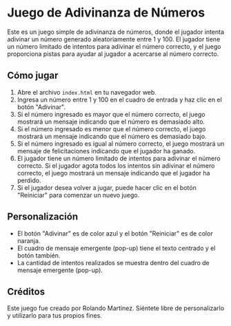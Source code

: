# Juego de Adivinanza de Números

Este es un juego simple de adivinanza de números, donde el jugador intenta adivinar un número generado aleatoriamente entre 1 y 100. El jugador tiene un número limitado de intentos para adivinar el número correcto, y el juego proporciona pistas para ayudar al jugador a acercarse al número correcto.

## Cómo jugar

1. Abre el archivo `index.html` en tu navegador web.
2. Ingresa un número entre 1 y 100 en el cuadro de entrada y haz clic en el botón "Adivinar".
3. Si el número ingresado es mayor que el número correcto, el juego mostrará un mensaje indicando que el número es demasiado alto.
4. Si el número ingresado es menor que el número correcto, el juego mostrará un mensaje indicando que el número es demasiado bajo.
5. Si el número ingresado es igual al número correcto, el juego mostrará un mensaje de felicitaciones indicando que el jugador ha ganado.
6. El jugador tiene un número limitado de intentos para adivinar el número correcto. Si el jugador agota todos los intentos sin adivinar el número correcto, el juego mostrará un mensaje indicando que el jugador ha perdido.
7. Si el jugador desea volver a jugar, puede hacer clic en el botón "Reiniciar" para comenzar un nuevo juego.

## Personalización

- El botón "Adivinar" es de color azul y el botón "Reiniciar" es de color naranja.
- El cuadro de mensaje emergente (pop-up) tiene el texto centrado y el botón también.
- La cantidad de intentos realizados se muestra dentro del cuadro de mensaje emergente (pop-up).

## Créditos

Este juego fue creado por Rolando Martinez. Siéntete libre de personalizarlo y utilizarlo para tus propios fines.
